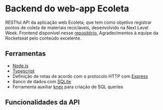 # Backend do web-app Ecoleta

RESTful API da aplicação web Ecoleta, que tem como objetivo registrar pontos de coleta de materiais recicláveis, desenvolvido na Next Level Week.
Frontend disponível nesse [repositório.](https://github.com/eduardorcury/nlw-frontend) Agradecimentos à equipe da Rocketseat pelo conteúdo excelente.

## Ferramentas

- [Node.js](https://nodejs.org/en/)
- [Typescript](https://www.typescriptlang.org/)
- Definição de rotas de acordo com o protocolo HTTP com [Express](https://expressjs.com/pt-br/)
- Banco de dados com [SQLite](https://www.sqlite.org/index.html)
- Ferramenta auxiliar [knex](http://knexjs.org/) para criação de SQL queries

## Funcionalidades da API

###





